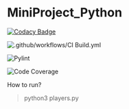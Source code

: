 # MiniProject_Python

[![Codacy Badge](https://app.codacy.com/project/badge/Grade/73922f8e591e4a36b43d1385b922d410)](https://www.codacy.com/gh/99002646/MiniProject_Python/dashboard?utm_source=github.com&amp;utm_medium=referral&amp;utm_content=99002646/MiniProject_Python&amp;utm_campaign=Badge_Grade)

![.github/workflows/CI Build.yml](https://github.com/99002646/MiniProject_Python/workflows/.github/workflows/CI%20Build.yml/badge.svg?branch=main)

![Pylint](https://github.com/99002646/MiniProject_Python/workflows/Pylint/badge.svg?branch=main)

![Code Coverage](https://github.com/99002646/MiniProject_Python/workflows/Code%20Coverage/badge.svg?branch=main)



How to run?
>python3 players.py
